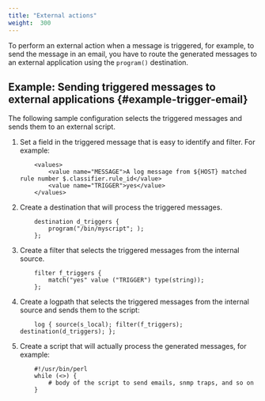 ```yaml
---
title: "External actions"
weight:  300
---
```

<!-- DISCLAIMER: This file is based on the syslog-ng Open Source Edition documentation https://github.com/balabit/syslog-ng-ose-guides/commit/2f4a52ee61d1ea9ad27cb4f3168b95408fddfdf2 and is used under the terms of The syslog-ng Open Source Edition Documentation License. The file has been modified by Axoflow. -->

To perform an external action when a message is triggered, for example, to send the message in an email, you have to route the generated messages to an external application using the `program()` destination.


## Example: Sending triggered messages to external applications {#example-trigger-email}

The following sample configuration selects the triggered messages and sends them to an external script.

1.  Set a field in the triggered message that is easy to identify and filter. For example:
    
    ```shell
        <values>
            <value name="MESSAGE">A log message from ${HOST} matched rule number $.classifier.rule_id</value>
            <value name="TRIGGER">yes</value>
        </values>
    
    ```

2.  Create a destination that will process the triggered messages.
    
    ```shell
        destination d_triggers {
            program("/bin/myscript"; );
        };
    ```

3.  Create a filter that selects the triggered messages from the internal source.
    
    ```shell
        filter f_triggers {
            match("yes" value ("TRIGGER") type(string));
        };
    ```

4.  Create a logpath that selects the triggered messages from the internal source and sends them to the script:
    
    ```shell
        log { source(s_local); filter(f_triggers); destination(d_triggers); };
    ```

5.  Create a script that will actually process the generated messages, for example:
    
    ```shell
        #!/usr/bin/perl
        while (<>) {
            # body of the script to send emails, snmp traps, and so on
        }
    
    ```

